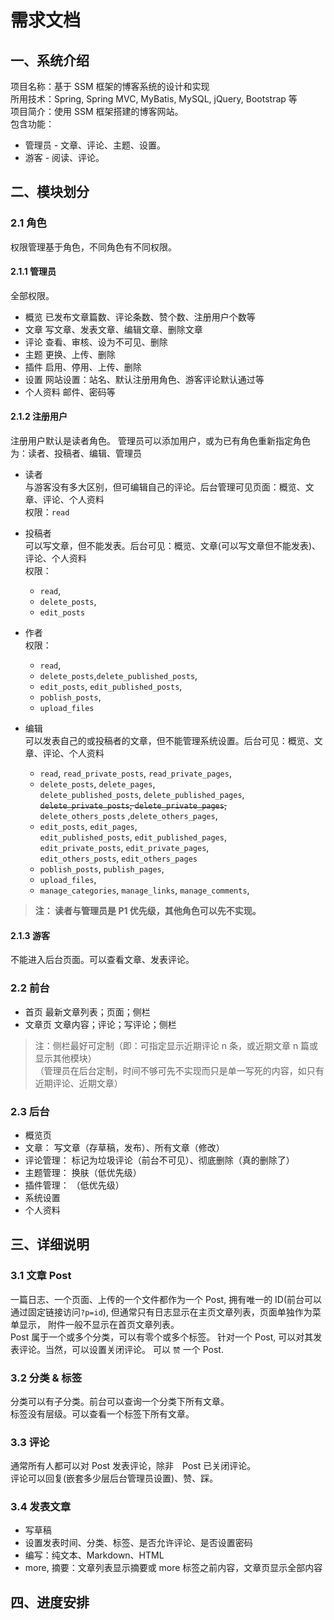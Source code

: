 # 需求文档

## 一、系统介绍
项目名称：基于 SSM 框架的博客系统的设计和实现  
所用技术：Spring, Spring MVC, MyBatis, MySQL, jQuery, Bootstrap 等  
项目简介：使用 SSM 框架搭建的博客网站。  
包含功能：
  - 管理员 - 文章、评论、主题、设置。  
  - 游客 - 阅读、评论。  

## 二、模块划分
### 2.1 角色
权限管理基于角色，不同角色有不同权限。

#### 2.1.1 管理员
全部权限。
- 概览  已发布文章篇数、评论条数、赞个数、注册用户个数等
- 文章  写文章、发表文章、编辑文章、删除文章
- 评论  查看、审核、设为不可见、删除
- 主题  更换、上传、删除
- 插件  启用、停用、上传、删除
- 设置  网站设置：站名、默认注册用角色、游客评论默认通过等
- 个人资料  邮件、密码等

#### 2.1.2 注册用户
注册用户默认是读者角色。
管理员可以添加用户，或为已有角色重新指定角色为：读者、投稿者、编辑、管理员
- 读者  
  与游客没有多大区别，但可编辑自己的评论。后台管理可见页面：概览、文章、评论、个人资料  
  权限：`read`
- 投稿者  
  可以写文章，但不能发表。后台可见：概览、文章(可以写文章但不能发表)、评论、个人资料  
  权限：
  * `read`, 
  * `delete_posts`, 
  * `edit_posts`
- 作者  
  权限：
  * `read`, 
  * `delete_posts`,`delete_published_posts`,  
  * `edit_posts`, `edit_published_posts`, 
  * `poblish_posts`, 
  * `upload_files`

- 编辑  
  可以发表自己的或投稿者的文章，但不能管理系统设置。后台可见：概览、文章、评论、个人资料
  * `read`, `read_private_posts`, `read_private_pages`,  
  * `delete_posts`, `delete_pages`,   
    `delete_published_posts`, `delete_published_pages`,   
    <del>`delete_private_posts`, `delete_private_pages`, </del>  
    `delete_others_posts` ,`delete_others_pages`,  
  * `edit_posts`, `edit_pages`,  
    `edit_published_posts`, `edit_published_pages`,  
    `edit_private_posts`, `edit_private_pages`,  
    `edit_others_posts`, `edit_others_pages`
  * `poblish_posts`, `publish_pages`,
  * `upload_files`, 
  * `manage_categories`, `manage_links`, `manage_comments`,

> __注： 读者与管理员是 P1 优先级，其他角色可以先不实现。__  

#### 2.1.3 游客
不能进入后台页面。可以查看文章、发表评论。

### 2.2 前台
- 首页 最新文章列表；页面；侧栏
- 文章页 文章内容；评论；写评论；侧栏

> 注：侧栏最好可定制（即：可指定显示近期评论 n 条，或近期文章 n 篇或显示其他模块）  
> （管理员在后台定制，时间不够可先不实现而只是单一写死的内容，如只有近期评论、近期文章）

### 2.3 后台
- 概览页
- 文章： 写文章（存草稿，发布）、所有文章（修改）
- 评论管理： 标记为垃圾评论（前台不可见）、彻底删除（真的删除了）
- 主题管理： 换肤（低优先级）
- 插件管理： （低优先级）
- 系统设置
- 个人资料

## 三、详细说明
### 3.1 文章 Post
一篇日志、一个页面、上传的一个文件都作为一个 Post, 
拥有唯一的 ID(前台可以通过固定链接访问`?p=id`), 
但通常只有日志显示在主页文章列表，页面单独作为菜单显示，
附件一般不显示在首页文章列表。  
Post 属于一个或多个分类，可以有零个或多个标签。
针对一个 Post, 可以对其发表评论。当然，可以设置关闭评论。
可以 `赞` 一个 Post.

### 3.2 分类 & 标签
分类可以有子分类。前台可以查询一个分类下所有文章。  
标签没有层级。可以查看一个标签下所有文章。

### 3.3 评论
通常所有人都可以对 Post 发表评论，除非　Post 已关闭评论。  
评论可以回复(嵌套多少层后台管理员设置)、赞、踩。

### 3.4 发表文章
- 写草稿
- 设置发表时间、分类、标签、是否允许评论、是否设置密码
- 编写：纯文本、Markdown、HTML
- more, 摘要：文章列表显示摘要或 more 标签之前内容，文章页显示全部内容


## 四、进度安排
